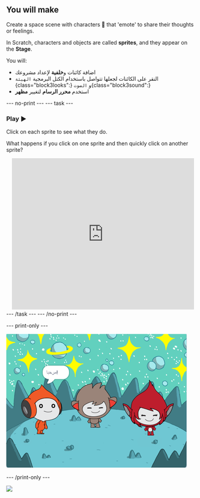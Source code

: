 ## You will make

Create a space scene with characters 👾 that 'emote' to share their thoughts or feelings.

In Scratch, characters and objects are called **sprites**, and they appear on the **Stage**.

You will:
+ اضافة كائنات و**خلفية** لإعداد مشروعك
+ النقر على الكائنات لجعلها تتواصل باستخدام الكتل البرمجية `الهيئة`
{class="block3looks":} و `الصوت`{class="block3sound":}
+ استخدم **محرر الرسام** لتغيير **مظهر**

--- no-print --- --- task ---
### Play ▶️
<div style="display: flex; flex-wrap: wrap">
<div style="flex-basis: 175px; flex-grow: 1">  
Click on each sprite to see what they do. 

What happens if you click on one sprite and then quickly click on another sprite?
</div>
<div class="scratch-preview" style="margin-left: 15px;">
  <iframe allowtransparency="true" width="485" height="402" src="https://scratch.mit.edu/projects/embed/485673032/?autostart=false" frameborder="0"></iframe>
</div>
</div>
--- /task --- --- /no-print ---

--- print-only ---

![The completed project.](images/showcase_static.png)

--- /print-only ---

![](https://code.org/api/hour/begin_raspi_space.png)

